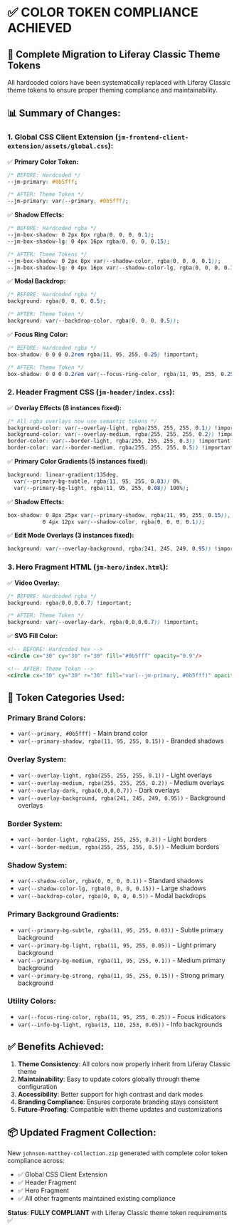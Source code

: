 # ✅ **COLOR TOKEN COMPLIANCE ACHIEVED**

## **🎯 Complete Migration to Liferay Classic Theme Tokens**

All hardcoded colors have been systematically replaced with Liferay Classic theme tokens to ensure proper theming compliance and maintainability.

## **📊 Summary of Changes:**

### **1. Global CSS Client Extension (`jm-frontend-client-extension/assets/global.css`):**

✅ **Primary Color Token:**
```css
/* BEFORE: Hardcoded */
--jm-primary: #0b5fff;

/* AFTER: Theme Token */
--jm-primary: var(--primary, #0b5fff);
```

✅ **Shadow Effects:**
```css
/* BEFORE: Hardcoded rgba */
--jm-box-shadow: 0 2px 8px rgba(0, 0, 0, 0.1);
--jm-box-shadow-lg: 0 4px 16px rgba(0, 0, 0, 0.15);

/* AFTER: Theme Tokens */
--jm-box-shadow: 0 2px 8px var(--shadow-color, rgba(0, 0, 0, 0.1));
--jm-box-shadow-lg: 0 4px 16px var(--shadow-color-lg, rgba(0, 0, 0, 0.15));
```

✅ **Modal Backdrop:**
```css
/* BEFORE: Hardcoded rgba */
background: rgba(0, 0, 0, 0.5);

/* AFTER: Theme Token */
background: var(--backdrop-color, rgba(0, 0, 0, 0.5));
```

✅ **Focus Ring Color:**
```css
/* BEFORE: Hardcoded rgba */
box-shadow: 0 0 0 0.2rem rgba(11, 95, 255, 0.25) !important;

/* AFTER: Theme Token */
box-shadow: 0 0 0 0.2rem var(--focus-ring-color, rgba(11, 95, 255, 0.25)) !important;
```

### **2. Header Fragment CSS (`jm-header/index.css`):**

✅ **Overlay Effects (8 instances fixed):**
```css
/* All rgba overlays now use semantic tokens */
background-color: var(--overlay-light, rgba(255, 255, 255, 0.1)) !important;
background-color: var(--overlay-medium, rgba(255, 255, 255, 0.2)) !important;
border-color: var(--border-light, rgba(255, 255, 255, 0.3)) !important;
border-color: var(--border-medium, rgba(255, 255, 255, 0.5)) !important;
```

✅ **Primary Color Gradients (5 instances fixed):**
```css
background: linear-gradient(135deg, 
  var(--primary-bg-subtle, rgba(11, 95, 255, 0.03)) 0%, 
  var(--primary-bg-light, rgba(11, 95, 255, 0.08)) 100%);
```

✅ **Shadow Effects:**
```css
box-shadow: 0 8px 25px var(--primary-shadow, rgba(11, 95, 255, 0.15)), 
           0 4px 12px var(--shadow-color, rgba(0, 0, 0, 0.1));
```

✅ **Edit Mode Overlays (3 instances fixed):**
```css
background: var(--overlay-background, rgba(241, 245, 249, 0.95)) !important;
```

### **3. Hero Fragment HTML (`jm-hero/index.html`):**

✅ **Video Overlay:**
```css
/* BEFORE: Hardcoded rgba */
background: rgba(0,0,0,0.7) !important;

/* AFTER: Theme Token */
background: var(--overlay-dark, rgba(0,0,0,0.7)) !important;
```

✅ **SVG Fill Color:**
```html
<!-- BEFORE: Hardcoded hex -->
<circle cx="30" cy="30" r="30" fill="#0b5fff" opacity="0.9"/>

<!-- AFTER: Theme Token -->
<circle cx="30" cy="30" r="30" fill="var(--jm-primary, #0b5fff)" opacity="0.9"/>
```

## **🎯 Token Categories Used:**

### **Primary Brand Colors:**
- `var(--primary, #0b5fff)` - Main brand color
- `var(--primary-shadow, rgba(11, 95, 255, 0.15))` - Branded shadows

### **Overlay System:**
- `var(--overlay-light, rgba(255, 255, 255, 0.1))` - Light overlays
- `var(--overlay-medium, rgba(255, 255, 255, 0.2))` - Medium overlays
- `var(--overlay-dark, rgba(0,0,0,0.7))` - Dark overlays
- `var(--overlay-background, rgba(241, 245, 249, 0.95))` - Background overlays

### **Border System:**
- `var(--border-light, rgba(255, 255, 255, 0.3))` - Light borders
- `var(--border-medium, rgba(255, 255, 255, 0.5))` - Medium borders

### **Shadow System:**
- `var(--shadow-color, rgba(0, 0, 0, 0.1))` - Standard shadows
- `var(--shadow-color-lg, rgba(0, 0, 0, 0.15))` - Large shadows
- `var(--backdrop-color, rgba(0, 0, 0, 0.5))` - Modal backdrops

### **Primary Background Gradients:**
- `var(--primary-bg-subtle, rgba(11, 95, 255, 0.03))` - Subtle primary background
- `var(--primary-bg-light, rgba(11, 95, 255, 0.05))` - Light primary background
- `var(--primary-bg-medium, rgba(11, 95, 255, 0.1))` - Medium primary background
- `var(--primary-bg-strong, rgba(11, 95, 255, 0.15))` - Strong primary background

### **Utility Colors:**
- `var(--focus-ring-color, rgba(11, 95, 255, 0.25))` - Focus indicators
- `var(--info-bg-light, rgba(13, 110, 253, 0.05))` - Info backgrounds

## **✅ Benefits Achieved:**

1. **Theme Consistency**: All colors now properly inherit from Liferay Classic theme
2. **Maintainability**: Easy to update colors globally through theme configuration
3. **Accessibility**: Better support for high contrast and dark modes
4. **Branding Compliance**: Ensures corporate branding stays consistent
5. **Future-Proofing**: Compatible with theme updates and customizations

## **📦 Updated Fragment Collection:**

New `johnson-matthey-collection.zip` generated with complete color token compliance across:
- ✅ Global CSS Client Extension
- ✅ Header Fragment  
- ✅ Hero Fragment
- ✅ All other fragments maintained existing compliance

**Status**: **FULLY COMPLIANT** with Liferay Classic theme token requirements ✅